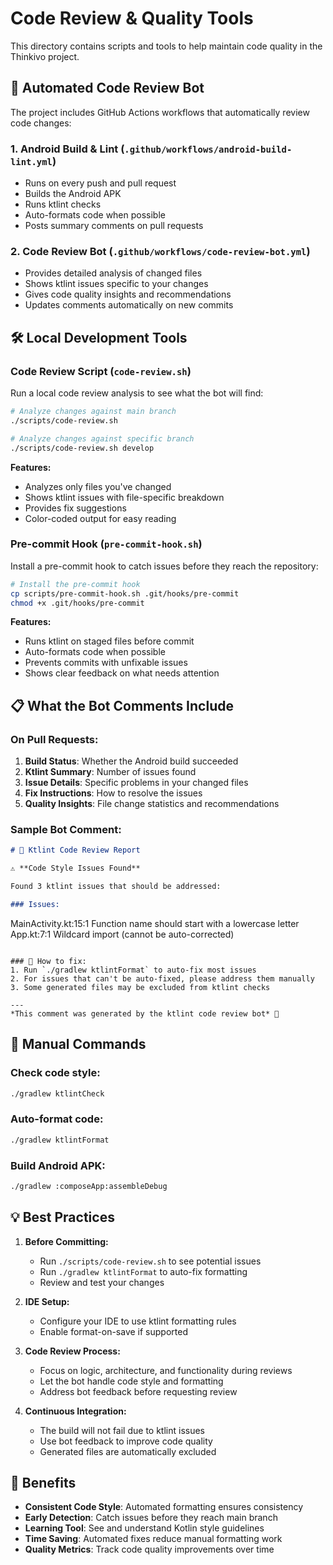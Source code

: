 # Code Review & Quality Tools

This directory contains scripts and tools to help maintain code quality in the Thinkivo project.

## 🤖 Automated Code Review Bot

The project includes GitHub Actions workflows that automatically review code changes:

### 1. **Android Build & Lint** (`.github/workflows/android-build-lint.yml`)
- Runs on every push and pull request
- Builds the Android APK
- Runs ktlint checks
- Auto-formats code when possible
- Posts summary comments on pull requests

### 2. **Code Review Bot** (`.github/workflows/code-review-bot.yml`)
- Provides detailed analysis of changed files
- Shows ktlint issues specific to your changes
- Gives code quality insights and recommendations
- Updates comments automatically on new commits

## 🛠️ Local Development Tools

### Code Review Script (`code-review.sh`)

Run a local code review analysis to see what the bot will find:

```bash
# Analyze changes against main branch
./scripts/code-review.sh

# Analyze changes against specific branch
./scripts/code-review.sh develop
```

**Features:**
- Analyzes only files you've changed
- Shows ktlint issues with file-specific breakdown
- Provides fix suggestions
- Color-coded output for easy reading

### Pre-commit Hook (`pre-commit-hook.sh`)

Install a pre-commit hook to catch issues before they reach the repository:

```bash
# Install the pre-commit hook
cp scripts/pre-commit-hook.sh .git/hooks/pre-commit
chmod +x .git/hooks/pre-commit
```

**Features:**
- Runs ktlint on staged files before commit
- Auto-formats code when possible
- Prevents commits with unfixable issues
- Shows clear feedback on what needs attention

## 📋 What the Bot Comments Include

### On Pull Requests:
1. **Build Status**: Whether the Android build succeeded
2. **Ktlint Summary**: Number of issues found
3. **Issue Details**: Specific problems in your changed files
4. **Fix Instructions**: How to resolve the issues
5. **Quality Insights**: File change statistics and recommendations

### Sample Bot Comment:
```markdown
# 🤖 Ktlint Code Review Report

⚠️ **Code Style Issues Found**

Found 3 ktlint issues that should be addressed:

### Issues:
```
MainActivity.kt:15:1 Function name should start with a lowercase letter
App.kt:7:1 Wildcard import (cannot be auto-corrected)
```

### 🔧 How to fix:
1. Run `./gradlew ktlintFormat` to auto-fix most issues
2. For issues that can't be auto-fixed, please address them manually
3. Some generated files may be excluded from ktlint checks

---
*This comment was generated by the ktlint code review bot* 🤖
```

## 🔧 Manual Commands

### Check code style:
```bash
./gradlew ktlintCheck
```

### Auto-format code:
```bash
./gradlew ktlintFormat
```

### Build Android APK:
```bash
./gradlew :composeApp:assembleDebug
```

## 💡 Best Practices

1. **Before Committing:**
   - Run `./scripts/code-review.sh` to see potential issues
   - Run `./gradlew ktlintFormat` to auto-fix formatting
   - Review and test your changes

2. **IDE Setup:**
   - Configure your IDE to use ktlint formatting rules
   - Enable format-on-save if supported

3. **Code Review Process:**
   - Focus on logic, architecture, and functionality during reviews
   - Let the bot handle code style and formatting
   - Address bot feedback before requesting review

4. **Continuous Integration:**
   - The build will not fail due to ktlint issues
   - Use bot feedback to improve code quality
   - Generated files are automatically excluded

## 🚀 Benefits

- **Consistent Code Style**: Automated formatting ensures consistency
- **Early Detection**: Catch issues before they reach main branch
- **Learning Tool**: See and understand Kotlin style guidelines
- **Time Saving**: Automated fixes reduce manual formatting work
- **Quality Metrics**: Track code quality improvements over time
